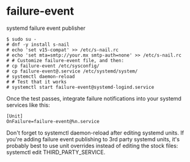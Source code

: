 # failure-event
systemd failure event publisher

    $ sudo su -
    # dnf -y install s-nail
    # echo 'set v15-compat' >> /etc/s-nail.rc
    # echo 'set mta=smtp://your.mx smtp-auth=none' >> /etc/s-nail.rc
    # # Customize failure-event file, and then:
    # cp failure-event /etc/sysconfig/
    # cp failure-event@.service /etc/systemd/system/
    # systemctl daemon-reload
    # # Test that it works
    # systemctl start failure-event@systemd-logind.service

Once the test passes, integrate failure notifications into your systemd services like this:

    [Unit]
    OnFailure=failure-event@%n.service

Don't forget to systemctl daemon-reload after editing systemd units.  If you're adding failure event publishing to 3rd party systemd units, it's probably best to use unit overrides instead of editing the stock files: systemctl edit THIRD_PARTY_SERVICE.

